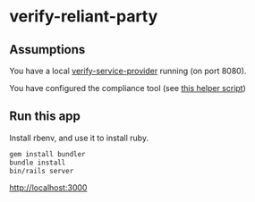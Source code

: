# verify-reliant-party

## Assumptions

You have a local [verify-service-provider](https://github.com/alphagov/verify-service-provider) running (on port 8080).

You have configured the compliance tool (see [this helper script](scripts/configure-compliance-tool.sh))

## Run this app

Install rbenv, and use it to install ruby.

```bash
gem install bundler
bundle install
bin/rails server
```

[http://localhost:3000](http://localhost:3000)

